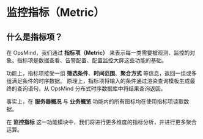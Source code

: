 # 监控指标（Metric）

## 什么是指标项？

在 OpsMind，我们通过 **指标项（Metric）** 来表示每一类需要被观测、监控的对象。指标项是数据查看、告警配置、配置监控大屏这些功能的基础。

功能上，指标项接受一组 **筛选条件**、**时间范围**、**聚合方式** 等信息，返回一组或多组满足条件的时序数据。 原理上，指标项将输入的条件通过渲染查询模板生成最终的查询语句，从 OpsMind 分布式时序数据库中将结果查询返回。

事实上，在 **服务器概况** 与 **业务概览** 功能内的所有图标均在使用指标项读取数据。

在 **监控指标** 这一功能模块中，我们将进行更多维度的指标分析，并进行更多聚合运算。

